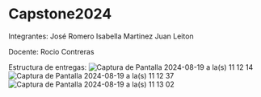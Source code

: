 # Capstone2024

Integrantes:
José Romero
Isabella Martinez
Juan Leiton

Docente: Rocio Contreras

Estructura de entregas:
![Captura de Pantalla 2024-08-19 a la(s) 11 12 14](https://github.com/user-attachments/assets/34064837-80f9-425f-85d0-dc373cb4d9e7)
![Captura de Pantalla 2024-08-19 a la(s) 11 12 37](https://github.com/user-attachments/assets/c2e7e9c7-561d-42e5-a49e-22c487b6c264)
![Captura de Pantalla 2024-08-19 a la(s) 11 13 02](https://github.com/user-attachments/assets/0c42c39d-38c3-4443-85d5-f5e15f017d56)

